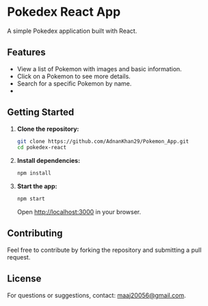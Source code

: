 # Pokedex React App

A simple Pokedex application built with React.

## Features

- View a list of Pokemon with images and basic information.
- Click on a Pokemon to see more details.
- Search for a specific Pokemon by name.
- 

## Getting Started

1. **Clone the repository:**

    ```bash
    git clone https://github.com/AdnanKhan29/Pokemon_App.git
    cd pokedex-react
    ```

2. **Install dependencies:**

    ```bash
    npm install
    ```

3. **Start the app:**

    ```bash
    npm start
    ```

    Open [http://localhost:3000](http://localhost:3000) in your browser.

## Contributing

Feel free to contribute by forking the repository and submitting a pull request.

## License

For questions or suggestions, contact: maaj20056@gmail.com.
